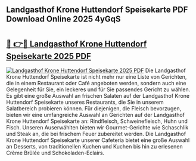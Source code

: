 ## Landgasthof Krone Huttendorf Speisekarte PDF Download Online 2025 4yGqS

# <h2><a href="http://gc9cc4.nevu.top/?p=Landgasthof+Krone+Huttendorf+Speisekarte">🔗 👉🔴 Landgasthof Krone Huttendorf Speisekarte 2025 PDF</a></h2>

[![Landgasthof Krone Huttendorf Speisekarte 2025 PDF](https://i.imgur.com/dBaPXMq.png)](http://gc9cc4.nevu.top/?p=Landgasthof+Krone+Huttendorf+Speisekarte)
Die Landgasthof Krone Huttendorf Speisekarte ist nicht mehr nur eine Liste von Gerichten, die in einem Restaurant oder Café angeboten werden, sondern auch eine Gelegenheit für Sie, ein leckeres und für Sie passendes Gericht zu wählen. Es gibt eine große Auswahl an frischen Salaten auf der Landgasthof Krone Huttendorf Speisekarte unseres Restaurants, die Sie in unserem Salatbereich probieren können. Für diejenigen, die Fleisch bevorzugen, bieten wir eine umfangreiche Auswahl an Gerichten auf der Landgasthof Krone Huttendorf Speisekarte an: Rindfleisch, Schweinefleisch, Huhn und Fisch. Unseren Auserwählten bieten wir Gourmet-Gerichte wie Schaschlik und Steak an, die bei frischem Feuer zubereitet werden. Die Landgasthof Krone Huttendorf Speisekarte unserer Cafeteria bietet eine große Auswahl an Desserts, von traditionellen Kuchen und Kuchen bis hin zu erlesenen Crème Brûlée und Schokoladen-Eclairs.
